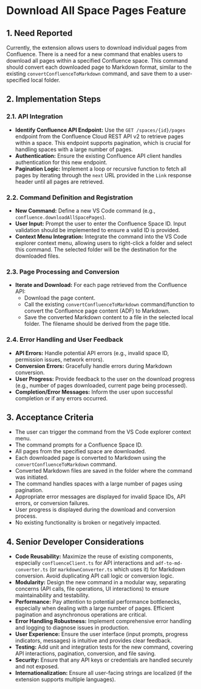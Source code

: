 
# Download All Space Pages Feature

## 1. Need Reported

Currently, the extension allows users to download individual pages from Confluence. There is a need for a new command that enables users to download all pages within a specified Confluence space. This command should convert each downloaded page to Markdown format, similar to the existing `convertConfluenceToMarkdown` command, and save them to a user-specified local folder.

## 2. Implementation Steps

### 2.1. API Integration

- **Identify Confluence API Endpoint:** Use the `GET /spaces/{id}/pages` endpoint from the Confluence Cloud REST API v2 to retrieve pages within a space. This endpoint supports pagination, which is crucial for handling spaces with a large number of pages.
- **Authentication:** Ensure the existing Confluence API client handles authentication for this new endpoint.
- **Pagination Logic:** Implement a loop or recursive function to fetch all pages by iterating through the `next` URL provided in the `Link` response header until all pages are retrieved.

### 2.2. Command Definition and Registration

- **New Command:** Define a new VS Code command (e.g., `confluence.downloadAllSpacePages`).
- **User Input:** Prompt the user to enter the Confluence Space ID. Input validation should be implemented to ensure a valid ID is provided.
- **Context Menu Integration:** Integrate the command into the VS Code explorer context menu, allowing users to right-click a folder and select this command. The selected folder will be the destination for the downloaded files.

### 2.3. Page Processing and Conversion

- **Iterate and Download:** For each page retrieved from the Confluence API:
    - Download the page content.
    - Call the existing `convertConfluenceToMarkdown` command/function to convert the Confluence page content (ADF) to Markdown.
    - Save the converted Markdown content to a file in the selected local folder. The filename should be derived from the page title.

### 2.4. Error Handling and User Feedback

- **API Errors:** Handle potential API errors (e.g., invalid space ID, permission issues, network errors).
- **Conversion Errors:** Gracefully handle errors during Markdown conversion.
- **User Progress:** Provide feedback to the user on the download progress (e.g., number of pages downloaded, current page being processed).
- **Completion/Error Messages:** Inform the user upon successful completion or if any errors occurred.

## 3. Acceptance Criteria

- The user can trigger the command from the VS Code explorer context menu.
- The command prompts for a Confluence Space ID.
- All pages from the specified space are downloaded.
- Each downloaded page is converted to Markdown using the `convertConfluenceToMarkdown` command.
- Converted Markdown files are saved in the folder where the command was initiated.
- The command handles spaces with a large number of pages using pagination.
- Appropriate error messages are displayed for invalid Space IDs, API errors, or conversion failures.
- User progress is displayed during the download and conversion process.
- No existing functionality is broken or negatively impacted.

## 4. Senior Developer Considerations

- **Code Reusability:** Maximize the reuse of existing components, especially `confluenceClient.ts` for API interactions and `adf-to-md-converter.ts` (or `markdownConverter.ts` which uses it) for Markdown conversion. Avoid duplicating API call logic or conversion logic.
- **Modularity:** Design the new command in a modular way, separating concerns (API calls, file operations, UI interactions) to ensure maintainability and testability.
- **Performance:** Pay attention to potential performance bottlenecks, especially when dealing with a large number of pages. Efficient pagination and asynchronous operations are critical.
- **Error Handling Robustness:** Implement comprehensive error handling and logging to diagnose issues in production.
- **User Experience:** Ensure the user interface (input prompts, progress indicators, messages) is intuitive and provides clear feedback.
- **Testing:** Add unit and integration tests for the new command, covering API interactions, pagination, conversion, and file saving.
- **Security:** Ensure that any API keys or credentials are handled securely and not exposed.
- **Internationalization:** Ensure all user-facing strings are localized (if the extension supports multiple languages).